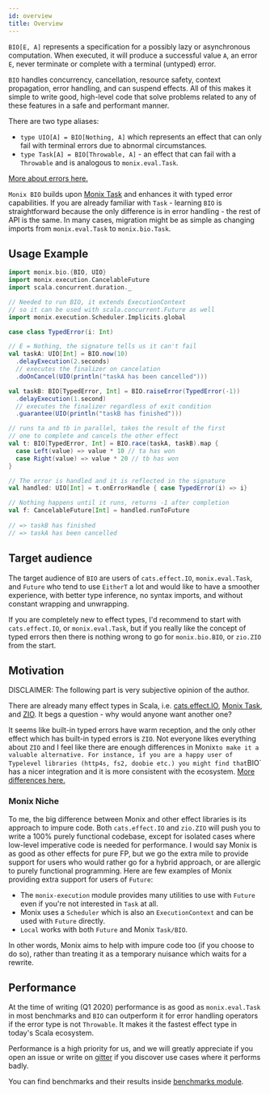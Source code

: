 ```yaml
---
id: overview
title: Overview
---
```


`BIO[E, A]` represents a specification for a possibly lazy or asynchronous computation. 
When executed, it will produce a successful value `A`, an error `E`, never terminate or complete with a terminal (untyped) error.

`BIO` handles concurrency, cancellation, resource safety, context propagation, error handling, and can suspend effects.
All of this makes it simple to write good, high-level code that solve problems related to any of these features in a safe and performant manner.

There are two type aliases:
- `type UIO[A] = BIO[Nothing, A]` which represents an effect that can only fail with terminal errors due to abnormal circumstances.
- `type Task[A] = BIO[Throwable, A]` - an effect that can fail with a `Throwable` and is analogous to `monix.eval.Task`.

[More about errors here.](error-handling)

`Monix BIO` builds upon [Monix Task](https://monix.io/api/3.2/monix/eval/Task.html) and enhances it with typed error capabilities.
If you are already familiar with `Task` - learning `BIO` is straightforward because the only difference is in
error handling - the rest of API is the same. 
In many cases, migration might be as simple as changing imports from `monix.eval.Task` to `monix.bio.Task`.

## Usage Example

```scala mdoc:compile-only
import monix.bio.{BIO, UIO}
import monix.execution.CancelableFuture
import scala.concurrent.duration._

// Needed to run BIO, it extends ExecutionContext
// so it can be used with scala.concurrent.Future as well
import monix.execution.Scheduler.Implicits.global

case class TypedError(i: Int)

// E = Nothing, the signature tells us it can't fail
val taskA: UIO[Int] = BIO.now(10)
  .delayExecution(2.seconds)
  // executes the finalizer on cancelation
  .doOnCancel(UIO(println("taskA has been cancelled")))

val taskB: BIO[TypedError, Int] = BIO.raiseError(TypedError(-1))
  .delayExecution(1.second)
  // executes the finalizer regardless of exit condition
  .guarantee(UIO(println("taskB has finished")))

// runs ta and tb in parallel, takes the result of the first
// one to complete and cancels the other effect
val t: BIO[TypedError, Int] = BIO.race(taskA, taskB).map {
  case Left(value) => value * 10 // ta has won
  case Right(value) => value * 20 // tb has won
}

// The error is handled and it is reflected in the signature
val handled: UIO[Int] = t.onErrorHandle { case TypedError(i) => i}

// Nothing happens until it runs, returns -1 after completion
val f: CancelableFuture[Int] = handled.runToFuture
    
// => taskB has finished
// => taskA has been cancelled
```

## Target audience

The target audience of `BIO` are users of `cats.effect.IO`, `monix.eval.Task`, and `Future` who tend to use `EitherT` a lot 
and would like to have a smoother experience, with better type inference, no syntax imports, and without constant wrapping and unwrapping.

If you are completely new to effect types, I'd recommend to start with `cats.effect.IO`, or `monix.eval.Task`, 
but if you really like the concept of typed errors then there is nothing wrong to go for `monix.bio.BIO`, or `zio.ZIO` from the start.

## Motivation

DISCLAIMER: The following part is very subjective opinion of the author.

There are already many effect types in Scala, i.e. [cats.effect.IO](https://github.com/typelevel/cats-effect), [Monix Task](https://github.com/monix/monix), and [ZIO](https://github.com/zio/zio).
It begs a question - why would anyone want another one?

It seems like built-in typed errors have warm reception, and the only other effect which has built-in typed errors is `ZIO`. 
Not everyone likes everything about `ZIO` and I feel like there are enough differences in Monix` to make it a valuable alternative.
For instance, if you are a happy user of Typelevel libraries (http4s, fs2, doobie etc.) you might find that `BIO` has a nicer integration and it is more consistent with the ecosystem.
[More differences here.](comparison)

### Monix Niche

To me, the big difference between Monix and other effect libraries is its approach to impure code.
Both `cats.effect.IO` and `zio.ZIO` will push you to write a 100% purely functional codebase, except for isolated cases where low-level imperative code is needed for performance.
I would say Monix is as good as other effects for pure FP, but we go the extra mile to provide support for users who would rather go for a hybrid approach, or are allergic to purely functional programming.
Here are few examples of Monix providing extra support for users of `Future`:
- The `monix-execution` module provides many utilities to use with `Future` even if you're not interested in `Task` at all.
- Monix uses a `Scheduler` which is also an `ExecutionContext` and can be used with `Future` directly. 
- `Local` works with both `Future` and Monix `Task/BIO`. 

In other words, Monix aims to help with impure code too (if you choose to do so), rather than treating it as a temporary nuisance which waits for a rewrite.

## Performance

At the time of writing (Q1 2020) performance is as good as `monix.eval.Task` in most benchmarks and `BIO` can outperform it for error handling operators if the error type is not `Throwable`.
It makes it the fastest effect type in today's Scala ecosystem.

Performance is a high priority for us, and we will greatly appreciate if you open an issue or write on [gitter](https://gitter.im/monix/monix) if you discover use cases where it performs badly.

You can find benchmarks and their results inside [benchmarks module](https://github.com/monix/monix-bio/tree/master/benchmarks).
